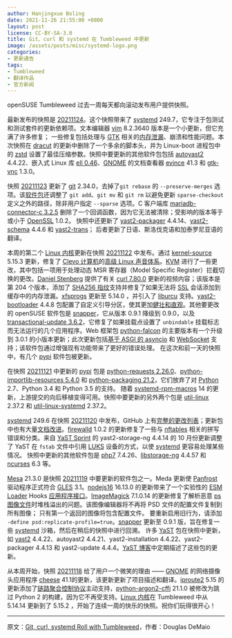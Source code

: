 ```yaml
---
author: Hanjingxue Boling 
date: 2021-11-26 21:55:00 +0800
layout: post
license: CC-BY-SA-3.0
title: Git、curl 和 systemd 在 Tumbleweed 中更新
image: /assets/posts/misc/systemd-logo.png
categories:
- 更新通告
tags:
- Tumbleweed
- 翻译作品
- 官方新闻
---
```


openSUSE Tumbleweed 过去一周每天都向滚动发布用户提供快照。

最新发布的快照是 [20211124](https://lists.opensuse.org/archives/list/factory@lists.opensuse.org/thread/L6WQM2H7VAIYSROPKLSZFJZW4WF3CGQ6/)。这个快照带来了 [systemd](https://freedesktop.org/wiki/Software/systemd/) 249.7，它专注于包测试和测试套件的更新依赖项。文本编辑器 [vim](https://www.vim.org/) 8.2.3640 版本是一个小更新，但它充满了许多修复； 一些修复包括处理与 [GTK](https://www.gtk.org/) 相关的[内存泄漏](https://en.wikipedia.org/wiki/Memory_leak)、崩溃和性能问题。本次快照在 [dracut](https://git.kernel.org/pub/scm/boot/dracut/dracut.git) 的更新中删除了一个多余的脚本头，并为 Linux-boot 进程包中的 [zstd](https://github.com/facebook/zstd) 设置了最佳压缩参数。快照中要更新的其他软件包包括 [autoyast2](https://yast.opensuse.org/) 4.4.22、嵌入式 Linux 库 [ell 0.46](https://git.kernel.org/pub/scm/libs/ell/ell.git/)、[GNOME](https://www.gnome.org/) 的文档查看器 [evince](https://wiki.gnome.org/Apps/Evince) 41.3 和 [gtk-vnc](https://wiki.gnome.org/Projects/gtk-vnc) 1.3.0。

快照 [20211123](https://lists.opensuse.org/archives/list/factory@lists.opensuse.org/thread/L6WQM2H7VAIYSROPKLSZFJZW4WF3CGQ6/) 更新了 [git](https://github.com/git) 2.34.0，去掉了`git rebase` 的 `--preserve-merges` 选项。该[软件包](https://raw.githubusercontent.com/git/git/master/Documentation/RelNotes/2.34.0.txt)还调整了 `git add`、`git mv` 和 `git rm` 以避免更新 `sparse-checkout` 定义之外的路径，除非用户指定 `--sparse` 选项。C 客户端库 [mariadb-connector-c 3.2.5](https://mariadb.com/kb/en/mariadb-connector-c-325-release-notes/) 删除了一个回调函数，因为它无法被清除；受影响的版本等于或小于 [OpenSSL](https://www.openssl.org/) 1.0.2。 快照中还更新了 [yast2-packager](https://yast.opensuse.org/) 4.4.14、[yast2-schema](https://yast.opensuse.org/) 4.4.6 和 [yast2-trans](https://yast.opensuse.org/)； 后者更新了日语、斯洛伐克语和加泰罗尼亚语的翻译。

本周的第二个 [Linux 内核](https://www.kernel.org/)更新在快照 [20211122](https://lists.opensuse.org/archives/list/factory@lists.opensuse.org/thread/OEBOU5XKAIVCYLCOLNBIEZN6MMYOZMCL/) 中发布。通过 [kernel-source](https://www.kernel.org/) 5.15.3 更新，修复了 [Clevo 计算机](https://clevo-computer.com/)的[高级 Linux 声音体系](https://en.wikipedia.org/wiki/Advanced_Linux_Sound_Architecture)。[KVM](https://en.wikipedia.org/wiki/Kernel-based_Virtual_Machine) 进行了一些更改，其中包括一项用于处理动态 MSR 寄存器（Model Specific Register）拦截切换的更改。[Daniel Stenberg](https://daniel.haxx.se/) 提供了有关 [curl 7.80.0](https://youtu.be/GCjvJnlziLY) 更新的视频内容；该版本是第 204 个版本，添加了 [SHA256 指纹](https://en.wikipedia.org/wiki/Public_key_fingerprint)支持并修复了如果无法将 [SSL](https://en.wikipedia.org/wiki/Transport_Layer_Security#SSL_1.0,_2.0,_and_3.0) 会话添加到缓存中的内存泄漏。[xfsprogs](https://www.linuxfromscratch.org/blfs/view/svn/postlfs/xfsprogs.html) 更新至 5.14.0 ，并引入了 [liburcu](https://liburcu.org/) 支持。[yast2-bootloader](https://github.com/yast/yast-bootloader/pull/654) 4.4.8 包配置了自定义引导分区，使其更加[健壮和直观](https://github.com/yast/yast-bootloader/pull/654)。其他要更改的 openSUSE 软件包是 [snapper](https://en.opensuse.org/openSUSE:Snapper_Tutorial)，它从版本 0.9.1 降级到 0.9.0，以及 [transactional-update 3.6.2](https://github.com/openSUSE/transactional-update)，它修复了如果挂载点设置了 `unbindable` 挂载标志而无法运行的几个应用程序。Web 框架包 [python-falcon](https://falcon.readthedocs.io/en/stable/) 的主要版本有一个升级到 3.0.1 的小版本更新；此次更新包括[基于 ASGI 的 asyncio](https://docs.python.org/3/library/asyncio.html#module-asyncio) 和 [WebSocket](https://falcon.readthedocs.io/en/stable/api/websocket.html#falcon.asgi.WebSocket) 支持；该软件包通过增强现有功能带来了更好的错误处理。 在这次和前一天的快照中，有几个 [pypi](https://pypi.org/) 软件包被更新。

在快照 [20211121](https://lists.opensuse.org/archives/list/factory@lists.opensuse.org/thread/EQ64LS3VMHJP5RRGA73IGNK4SLUUNBAI/) 中更新的 [pypi](https://pypi.org/) 包是 [python-requests 2.26.0](https://pypi.org/project/requests/)、[python-importlib-resources 5.4.0](https://pypi.org/project/importlib-resources/) 和 [python-packaging 21.2](https://pypi.org/project/packaging/21.2/)，它们放弃了对 [Python](https://www.python.org/) 2.7、Python 3.4 和 Python 3.5 的支持。 随着 [systemd-rpm-macros](https://pkgs.org/download/systemd-rpm-macros) 14 的更新，上游提交的向后移植变得可用。快照中要更新的另外两个包是 [util-linux](https://github.com/util-linux/util-linux) 2.37.2 和 [util-linux-systemd](https://software.opensuse.org/package/util-linux-systemd) 2.37.2。

[systemd](https://freedesktop.org/wiki/Software/systemd/) 249.6 在快照 [20211120](https://lists.opensuse.org/archives/list/factory@lists.opensuse.org/thread/LTH4VIBQT7LHHD2QLP7I5GRDYBF77THK/) 中发布，GitHub 上有[完整的更改列表](https://github.com/openSUSE/systemd/compare/8521f8d22fd44400289fcea03493ebd7f8b1487d...61c79e68381801428c0bc00a56b9e2e9cfa68373)；更新包中也有大量[文档改进](https://github.com/openSUSE/systemd/commit/c029dc6272288fa1a526b06e60d9071ff29dce9e)。[firewalld](https://firewalld.org/) 1.0.2 的更新修复了一些与 [nftables](https://netfilter.org/projects/nftables/) 相关的拼写错误和分类。来自 [YaST Sprint](https://yast.opensuse.org/blog/2021-10-26/sprints-133-134) 的 yast2-storage-ng 4.4.14 的 10 月份更新调整了 YaST 在 `fstab` 文件中引用 [LUKS](https://en.wikipedia.org/wiki/Linux_Unified_Key_Setup) 设备的方式，以使 [systemd](https://freedesktop.org/wiki/Software/systemd/) 更容易处理某些情况。 快照中更新的其他软件包是 [php7](https://www.php.net/) 7.4.26、[libstorage-ng](https://github.com/openSUSE/libstorage-ng) 4.4.57 和 [ncurses](https://en.wikipedia.org/wiki/Ncurses) 6.3 等。

[Mesa](https://www.mesa3d.org/) 21.3.0 是快照 [20211119](https://lists.opensuse.org/archives/list/factory@lists.opensuse.org/thread/DH2BTRGDWKI6YTBA5SOZP3S7NZX26NZV/) 中要更新的软件包之一。Meda 更新使 [Panfrost](https://docs.mesa3d.org/drivers/panfrost.html) 驱动程序正式符合 [GLES](https://en.wikipedia.org/wiki/OpenGL_ES) 3.1。[nodejs16](https://nodejs.org/en/) 16.13.0 的更新带来了一个实验性的 [ESM Loader](https://github.com/nodejs/node/pull/37468) Hooks [应用程序接口](https://en.wikipedia.org/wiki/API)。[ImageMagick](https://imagemagick.org/index.php) 7.1.0.14 的更新修复了解析恶意 [ps 图像文件](https://fileinfo.com/extension/ps)时堆栈溢出的问题。该图像编辑器将不再将 PSD 文件的配置文件复制到所有图像； 只有第一个返回的图像将包含配置文件。 要重新启用旧行为，请添加 `-define psd:replicate-profile=true`。[snapper](https://en.opensuse.org/openSUSE:Snapper_Tutorial) 更新至 0.9.1 版，旨在修复一些 [systemd](https://freedesktop.org/wiki/Software/systemd/) 沙箱，然后在稍后的快照中进行回溯。 许多 [YaST](https://yast.opensuse.org/) 包在快照中更新，如 [yast2](https://yast.opensuse.org/) 4.4.22、autoyast2 4.4.21、yast2-installation 4.4.22、yast2-packager 4.4.13 和 yast2-update 4.4.4。[YaST 博客](https://yast.opensuse.org/blog/)中定期描述了这些包的更新。

从本周开始，快照 [20211118](https://lists.opensuse.org/archives/list/factory@lists.opensuse.org/thread/7AXG5RDEUWEKWZXCO47NDZ3V37FNMW5Q/) 给了用户一个微笑的理由 —— [GNOME](https://www.gnome.org/) 的网络摄像头应用程序 [cheese](https://wiki.gnome.org/Apps/Cheese) 41.1的更新，该更新更新了项目描述和翻译。[iproute2](https://git.kernel.org/pub/scm/network/iproute2/iproute2.git) 5.15 的更新添加了[链路聚合控制协议](https://en.wikipedia.org/wiki/Link_aggregation)主动支持，[python-argon2-cffi](https://pypi.org/project/argon2-cffi/) 21.1.0 被修改为跳过 Python 2 的构建，因为它不再受支持。[Linux 内核](https://www.kernel.org/)在 Tumbleweed 中从 5.14.14 更新到了 5.15.2 ，开始了连续一周的快乐的快照。祝你们玩得很开心！

------

原文：[Git, curl, systemd Roll with Tumbleweed](https://news.opensuse.org/2021/11/26/git-curl-systmed-with-tw/)，作者：Douglas DeMaio